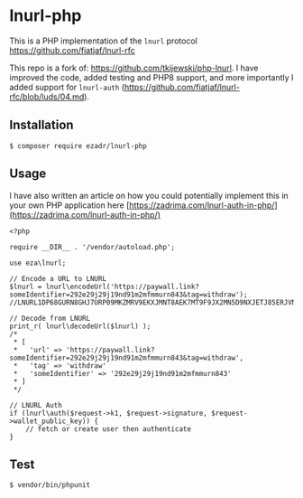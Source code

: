 # lnurl-php
This is a PHP implementation of the `lnurl` protocol https://github.com/fiatjaf/lnurl-rfc

This repo is a fork of: https://github.com/tkijewski/php-lnurl.
I have improved the code, added testing and PHP8 support, 
and more importantly I added support for `lnurl-auth` (https://github.com/fiatjaf/lnurl-rfc/blob/luds/04.md).

## Installation

```
$ composer require ezadr/lnurl-php
```


## Usage
I have also written an article on how you could potentially implement this in your own PHP application here [https://zadrima.com/lnurl-auth-in-php/](https://zadrima.com/lnurl-auth-in-php/)

```
<?php

require __DIR__ . '/vendor/autoload.php';

use eza\lnurl;

// Encode a URL to LNURL
$lnurl = lnurl\encodeUrl('https://paywall.link?someIdentifier=292e29j29j19nd91m2mfmmurn843&tag=withdraw');
//LNURL1DP68GURN8GHJ7URP09MKZMRV9EKXJMNT8AEK7MT9F9JX2MN5D9NXJETJ85ERJVN9XGUK5V3EDGCNJMNY8YCK6VNDVEKK6ATJDCURGVEXW3SKW0THD96XSERJV9MS95LDUW

// Decode from LNURL
print_r( lnurl\decodeUrl($lnurl) );
/*
 * [
 *   'url' => 'https://paywall.link?someIdentifier=292e29j29j19nd91m2mfmmurn843&tag=withdraw',
 *   'tag' => 'withdraw'
 *   'someIdentifier' => '292e29j29j19nd91m2mfmmurn843'
 * ] 
 */
 
// LNURL Auth
if (lnurl\auth($request->k1, $request->signature, $request->wallet_public_key)) {
    // fetch or create user then authenticate
}

```

## Test

```
$ vendor/bin/phpunit
```
